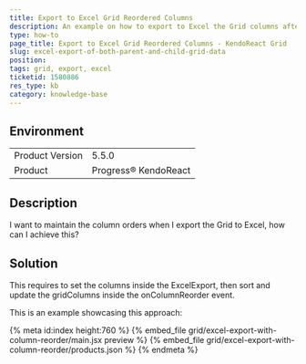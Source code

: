 ```yaml
---
title: Export to Excel Grid Reordered Columns
description: An example on how to export to Excel the Grid columns after they have been reordered.
type: how-to
page_title: Export to Excel Grid Reordered Columns - KendoReact Grid
slug: excel-export-of-both-parent-and-child-grid-data
position:
tags: grid, export, excel
ticketid: 1580886
res_type: kb
category: knowledge-base
---
```


## Environment
<table>
	<tbody>
		<tr>
			<td>Product Version</td>
			<td>5.5.0</td>
		</tr>
		<tr>
			<td>Product</td>
			<td>Progress® KendoReact</td>
		</tr>
	</tbody>
</table>

## Description
I want to maintain the column orders when I export the Grid to Excel, how can I achieve this?

## Solution
This requires to set the columns inside the ExcelExport, then sort and update the gridColumns inside the onColumnReorder event.

This is an example showcasing this approach:

{% meta id:index height:760 %}
{% embed_file grid/excel-export-with-column-reorder/main.jsx preview %}
{% embed_file grid/excel-export-with-column-reorder/products.json %}
{% endmeta %}

